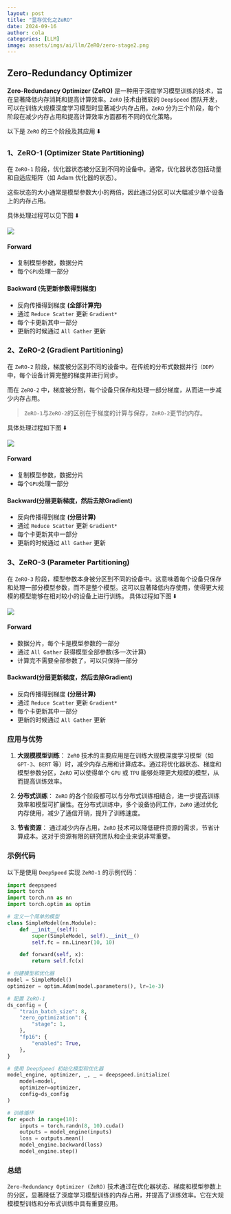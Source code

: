 ```yaml
---
layout: post
title: "显存优化之ZeRO"
date: 2024-09-16
author: cola
categories: [LLM]
image: assets/imgs/ai/llm/ZeRO/zero-stage2.png
---
```


## Zero-Redundancy Optimizer

**Zero-Redundancy Optimizer (ZeRO)** 是一种用于深度学习模型训练的技术，旨在显著降低内存消耗和提高计算效率。`ZeRO` 技术由微软的 `DeepSpeed` 团队开发，可以在训练大规模深度学习模型时显著减少内存占用。`ZeRO` 分为三个阶段，每个阶段在减少内存占用和提高计算效率方面都有不同的优化策略。

以下是 `ZeRO` 的三个阶段及其应用 ⬇️


### 1、ZeRO-1 (Optimizer State Partitioning)
在 `ZeRO-1` 阶段，优化器状态被分区到不同的设备中。通常，优化器状态包括动量和自适应矩阵（如 Adam 优化器的状态）。

这些状态的大小通常是模型参数大小的两倍，因此通过分区可以大幅减少单个设备上的内存占用。

具体处理过程可以见下图 ⬇️

<img src="/assets/imgs/ai/llm/ZeRO/zero-stage1.png"/>

#### Forward
- 复制模型参数，数据分片 
- 每个`GPU`处理一部分

#### Backward (先更新参数得到梯度)
- 反向传播得到梯度 **(全部计算完)**
- 通过 `Reduce Scatter` 更新 `Gradient*`
- 每个卡更新其中一部分
- 更新的时候通过 `All Gather` 更新

### 2、ZeRO-2 (Gradient Partitioning)
在 `ZeRO-2` 阶段，梯度被分区到不同的设备中。在传统的分布式数据并行`（DDP）`中，每个设备计算完整的梯度并进行同步。

而在 `ZeRO-2` 中，梯度被分割，每个设备只保存和处理一部分梯度，从而进一步减少内存占用。

> `ZeRO-1`与`ZeRO-2`的区别在于梯度的计算与保存，`ZeRO-2`更节约内存。


具体处理过程如下图 ⬇️

<img src="/assets/imgs/ai/llm/ZeRO/zero-stage2.png"/>

#### Forward
- 复制模型参数，数据分片 
- 每个`GPU`处理一部分

#### Backward(分层更新梯度，然后去除Gradient)
- 反向传播得到梯度 **(分层计算)**
- 通过 `Reduce Scatter` 更新 `Gradient*`
- 每个卡更新其中一部分
- 更新的时候通过 `All Gather` 更新

### 3、ZeRO-3 (Parameter Partitioning)
在 `ZeRO-3` 阶段，模型参数本身被分区到不同的设备中。这意味着每个设备只保存和处理一部分模型参数，而不是整个模型。这可以显著降低内存使用，使得更大规模的模型能够在相对较小的设备上进行训练。
具体过程如下图 ⬇️

<img src="/assets/imgs/ai/llm/ZeRO/zero-stage3.png"/>

#### Forward
- 数据分片，每个卡是模型参数的一部分
- 通过 `All Gather` 获得模型全部参数(多一次计算)
- 计算完不需要全部参数了，可以只保持一部分

#### Backward(分层更新梯度，然后去除Gradient)
- 反向传播得到梯度 **(分层计算)**
- 通过 `Reduce Scatter` 更新   `Gradient*`
- 每个卡更新其中一部分
- 更新的时候通过 `All Gather` 更新

### 应用与优势

1. **大规模模型训练**：
   `ZeRO` 技术的主要应用是在训练大规模深度学习模型（如 `GPT-3`、`BERT` 等）时，减少内存占用和计算成本。通过将优化器状态、梯度和模型参数分区，`ZeRO` 可以使得单个 `GPU` 或 `TPU` 能够处理更大规模的模型，从而提高训练效率。

2. **分布式训练**：
   `ZeRO` 的各个阶段都可以与分布式训练相结合，进一步提高训练效率和模型可扩展性。在分布式训练中，多个设备协同工作，`ZeRO` 通过优化内存使用，减少了通信开销，提升了训练速度。

3. **节省资源**：
   通过减少内存占用，`ZeRO` 技术可以降低硬件资源的需求，节省计算成本。这对于资源有限的研究团队和企业来说非常重要。

### 示例代码

以下是使用 `DeepSpeed` 实现 `ZeRO-1` 的示例代码：

```python
import deepspeed
import torch
import torch.nn as nn
import torch.optim as optim

# 定义一个简单的模型
class SimpleModel(nn.Module):
    def __init__(self):
        super(SimpleModel, self).__init__()
        self.fc = nn.Linear(10, 10)

    def forward(self, x):
        return self.fc(x)

# 创建模型和优化器
model = SimpleModel()
optimizer = optim.Adam(model.parameters(), lr=1e-3)

# 配置 ZeRO-1
ds_config = {
    "train_batch_size": 8,
    "zero_optimization": {
        "stage": 1,
    },
    "fp16": {
        "enabled": True,
    },
}

# 使用 DeepSpeed 初始化模型和优化器
model_engine, optimizer, _, _ = deepspeed.initialize(
    model=model,
    optimizer=optimizer,
    config=ds_config
)

# 训练循环
for epoch in range(10):
    inputs = torch.randn(8, 10).cuda()
    outputs = model_engine(inputs)
    loss = outputs.mean()
    model_engine.backward(loss)
    model_engine.step()
```

### 总结

`Zero-Redundancy Optimizer (ZeRO)` 技术通过在优化器状态、梯度和模型参数上的分区，显著降低了深度学习模型训练的内存占用，并提高了训练效率。它在大规模模型训练和分布式训练中具有重要应用。